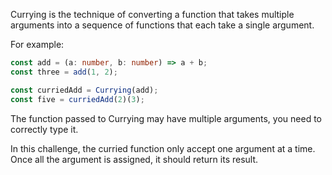 Currying is the technique of converting a function that takes multiple arguments into a sequence of functions that each take a single argument.

For example:

```ts
const add = (a: number, b: number) => a + b;
const three = add(1, 2);

const curriedAdd = Currying(add);
const five = curriedAdd(2)(3);
```

The function passed to Currying may have multiple arguments, you need to correctly type it.

In this challenge, the curried function only accept one argument at a time. Once all the argument is assigned, it should return its result.
